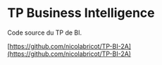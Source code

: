 # TP Business Intelligence

Code source du TP de BI.

[https://github.com/nicolabricot/TP-BI-2A](https://github.com/nicolabricot/TP-BI-2A)
